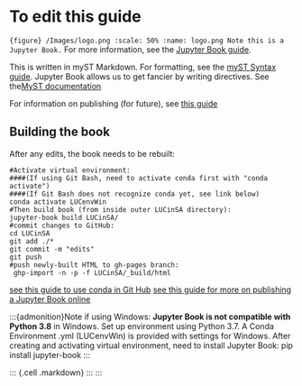 # To edit this guide

`{figure} /Images/logo.png :scale: 50% :name: logo.png Note this is a Jupyter Book.`
For more information, see the [Jupyter Book guide](https://jupyterbook.org/intro.html).

This is written in myST Markdown. For formatting, see the [myST Syntax guide](https://myst-parser.readthedocs.io/en/latest/syntax/syntax.html). Jupyter Book allows us to get fancier by writing directives. See the[MyST documentation](https://myst-parser.readthedocs.io/)

For information on publishing (for future), see [this guide](https://github.com/pabloinsente/jupyter-book-tutorial)

## Building the book

After any edits, the book needs to be rebuilt:

    #Activate virtual environment:
    ####(If using Git Bash, need to activate conda first with "conda activate")
    ####(If Git Bash does not recognize conda yet, see link below)
    conda activate LUCenvWin
    #Then build book (from inside outer LUCinSA directory):
    jupyter-book build LUCinSA/
    #commit changes to GitHub:
    cd LUCinSA
    git add ./*
    git commit -m "edits"
    git push
    #push newly-built HTML to gh-pages branch:
     ghp-import -n -p -f LUCinSA/_build/html

[see this guide to use conda in Git Hub](https://discuss.codecademy.com/t/setting-up-conda-in-git-bash/534473)
[see this guide for more on publishing a Jupyter Book online](https://jupyterbook.org/start/publish.html)

:::{admonition}Note if using Windows:
**Jupyter Book is not compatible with Python 3.8** in Windows. Set up environment using Python 3.7.
A Conda Environment .yml (LUCenvWin) is provided with settings for Windows. After creating and activating virtual environment,
need to install Jupyter Book: pip install jupyter-book
:::

::: {.cell .markdown}
:::
:::